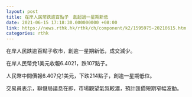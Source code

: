 ```yaml
---
layout: post
title: 在岸人民幣跌逾百點子　創超過一星期新低
date: 2021-06-15 17:18:30.000000000 +08:00
link: https://news.rthk.hk/rthk/ch/component/k2/1595975-20210615.htm
categories: rthk
---
```


在岸人民跌逾百點子收市，創逾一星期新低，成交減少。

在岸人民幣兌1美元收報6.4021，跌107點子。

人民幣中間價報6.407兌1美元，下跌214點子，創逾一星期低位。

交易員表示，聯儲局議息在即，市場觀望氣氛較濃，預計匯價短期窄幅波動。

